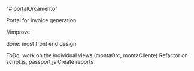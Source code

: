 "# portalOrcamento" 

Portal for invoice generation

//improve

done:
most front end design

ToDo:
work on the individual views (montaOrc, montaCliente)
Refactor on script.js, passport.js
Create reports